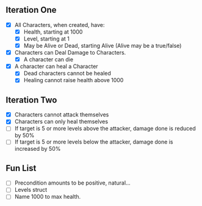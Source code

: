 ﻿## Iteration One
- [X] All Characters, when created, have:
  - [X] Health, starting at 1000
  - [X] Level, starting at 1
  - [X] May be Alive or Dead, starting Alive (Alive may be a true/false)
- [X] Characters can Deal Damage to Characters.
  - [X] A character can die
- [X] A character can heal a Character
    - [X] Dead characters cannot be healed
    - [X] Healing cannot raise health above 1000

## Iteration Two
- [X] Characters cannot attack themselves
- [X] Characters can only heal themselves
- [ ] If target is 5 or more levels above the attacker, damage done is reduced by 50%
- [ ] If target is 5 or more levels below the attacker, damage done is increased by 50%

## Fun List
- [ ] Precondition amounts to be positive, natural...
- [ ] Levels struct
- [ ] Name 1000 to max health.
